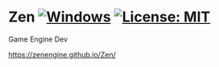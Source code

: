 # Zen [![Windows](https://github.com/ZenEngine/Zen/actions/workflows/windows.yml/badge.svg)](https://github.com/ZenEngine/Zen/actions/workflows/windows.yml) [![License: MIT](https://img.shields.io/badge/License-MIT-yellow.svg)](https://opensource.org/licenses/MIT)
Game Engine Dev

https://zenengine.github.io/Zen/
